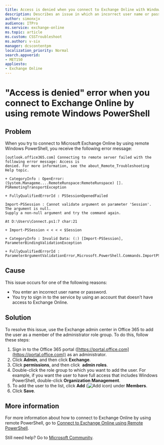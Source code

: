 ```yaml
---
title: Access is denied when you connect to Exchange Online with Windows PowerShell
description: Describes an issue in which an incorrect user name or password is entered or the user tries to sign in to the service by using an account that doesn't have access to Exchange Online. Provides a resolution.
author: simonxjx
audience: ITPro
ms.service: exchange-online
ms.topic: article
ms.custom: CSSTroubleshoot
ms.author: v-six
manager: dcscontentpm
localization_priority: Normal
search.appverid: 
- MET150
appliesto:
- Exchange Online
---
```


# "Access is denied" error when you connect to Exchange Online by using remote Windows PowerShell

## Problem 

When you try to connect to Microsoft Exchange Online by using remote Windows PowerShell, you receive the following error message: 

```asciidoc
[outlook.office365.com] Connecting to remote server failed with the following error message: Access is
denied. For more information, see the about_Remote_Troubleshooting Help topic.

+ CategoryInfo : OpenError: (System.Manageme....RemoteRunspace:RemoteRunspace) [].
PSRemotingTransportException

+ FullyQualifiedErrorId : PSSessionOpenedFailed

Import-PSSession : Cannot validate argument on parameter 'Session'. The argument is null.
Supply a non-null argument and try the command again.

At D:\Users\Connect.ps1:7 char:21

+ Import-PSSession < < < < $Session

+ CategoryInfo : Invalid Data: (:) [Import-PSSession], ParameterBindingValidationException

+ FullyQualifiedErrorId :
ParameterArgumentValidationError,Microsoft.PowerShell.Commands.ImportPSSessionCommand
```

## Cause 

This issue occurs for one of the following reasons: 

- You enter an incorrect user name or password.   
- You try to sign in to the service by using an account that doesn't have access to Exchange Online.   

## Solution 

To resolve this issue, use the Exchange admin center in Office 365 to add the user as a member of the administrator role group. To do this, follow these steps:

1. Sign in to the Office 365 portal ([https://portal.office.com](https://portal.office.com)) as an administrator.    
2. Click **Admin**, and then click **Exchange**.    
3. Click **permissions**, and then click  **admin roles**.    
4. Double-click the role group to which you want to add the user. For example, if you want the user to have full access that includes Windows PowerShell, double-click **Organization Management**.    
5. To add the user to the list, click **Add** (![Add icon](https://support.microsoft.com/Library/Images/2982855.jpg)) under **Members**.   
6. Click **Save**.   

## More information

For more information about how to connect to Exchange Online by using remote PowerShell, go to [Connect to Exchange Online using Remote PowerShell](https://technet.microsoft.com/library/jj984289%28v=exchg.150%29.aspx).

Still need help? Go to [Microsoft Community](https://answers.microsoft.com/).
